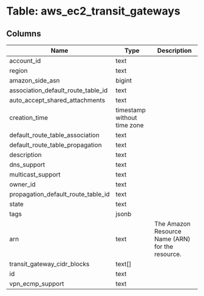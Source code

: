 
# Table: aws_ec2_transit_gateways

## Columns
| Name        | Type           | Description  |
| ------------- | ------------- | -----  |
|account_id|text||
|region|text||
|amazon_side_asn|bigint||
|association_default_route_table_id|text||
|auto_accept_shared_attachments|text||
|creation_time|timestamp without time zone||
|default_route_table_association|text||
|default_route_table_propagation|text||
|description|text||
|dns_support|text||
|multicast_support|text||
|owner_id|text||
|propagation_default_route_table_id|text||
|state|text||
|tags|jsonb||
|arn|text|The Amazon Resource Name (ARN) for the resource.|
|transit_gateway_cidr_blocks|text[]||
|id|text||
|vpn_ecmp_support|text||
